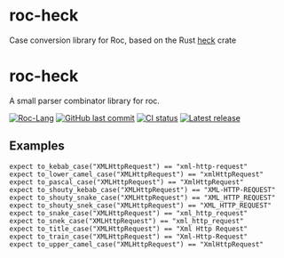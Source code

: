 # roc-heck
Case conversion library for Roc, based on the Rust [heck](https://crates.io/crates/heck) crate

# roc-heck
A small parser combinator library for roc.

[![Roc-Lang][roc_badge]][roc_link]
[![GitHub last commit][last_commit_badge]][last_commit_link]
[![CI status][ci_status_badge]][ci_status_link]
[![Latest release][version_badge]][version_link]


## Examples
```roc
expect to_kebab_case("XMLHttpRequest") == "xml-http-request"
expect to_lower_camel_case("XMLHttpRequest") == "xmlHttpRequest"
expect to_pascal_case("XMLHttpRequest") == "XmlHttpRequest"
expect to_shouty_kebab_case("XMLHttpRequest") == "XML-HTTP-REQUEST"
expect to_shouty_snake_case("XMLHttpRequest") == "XML_HTTP_REQUEST"
expect to_shouty_snek_case("XMLHttpRequest") == "XML_HTTP_REQUEST"
expect to_snake_case("XMLHttpRequest") == "xml_http_request"
expect to_snek_case("XMLHttpRequest") == "xml_http_request"
expect to_title_case("XMLHttpRequest") == "Xml Http Request"
expect to_train_case("XMLHttpRequest") == "Xml-Http-Request"
expect to_upper_camel_case("XMLHttpRequest") == "XmlHttpRequest"
```

<!-- LINKS -->
[roc_badge]: https://img.shields.io/endpoint?url=https%3A%2F%2Fpastebin.com%2Fraw%2FcFzuCCd7
[roc_link]: https://github.com/roc-lang/roc
[ci_status_badge]: https://img.shields.io/github/actions/workflow/status/imclerran/roc-heck/ci.yaml?logo=github&logoColor=lightgrey
[ci_status_link]: https://github.com/imclerran/roc-heck/actions/workflows/ci.yaml
[last_commit_badge]: https://img.shields.io/github/last-commit/imclerran/roc-heck?logo=git&logoColor=lightgrey
[last_commit_link]: https://github.com/imclerran/roc-heck/commits/main/
[version_badge]: https://img.shields.io/github/v/release/imclerran/roc-heck
[version_link]: https://github.com/imclerran/roc-heck/releases/latest
